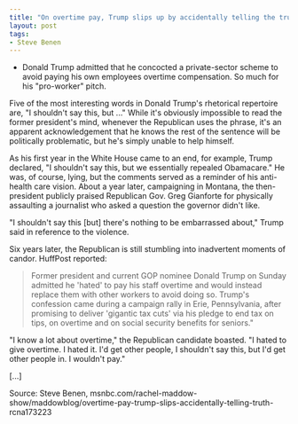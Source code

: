 ```yaml
---
title: "On overtime pay, Trump slips up by accidentally telling the truth"
layout: post
tags:
- Steve Benen
---
```


- Donald Trump admitted that he concocted a private-sector scheme to avoid paying his own employees overtime compensation. So much for his "pro-worker" pitch.

Five of the most interesting words in Donald Trump's rhetorical repertoire are, "I shouldn't say this, but ..." While it's obviously impossible to read the former president's mind, whenever the Republican uses the phrase, it's an apparent acknowledgement that he knows the rest of the sentence will be politically problematic, but he's simply unable to help himself.

As his first year in the White House came to an end, for example, Trump declared, "I shouldn't say this, but we essentially repealed Obamacare." He was, of course, lying, but the comments served as a reminder of his anti-health care vision. About a year later, campaigning in Montana, the then-president publicly praised Republican Gov. Greg Gianforte for physically assaulting a journalist who asked a question the governor didn't like.

"I shouldn't say this [but] there's nothing to be embarrassed about," Trump said in reference to the violence.

Six years later, the Republican is still stumbling into inadvertent moments of candor. HuffPost reported:

> Former president and current GOP nominee Donald Trump on Sunday admitted he 'hated' to pay his staff overtime and would instead replace them with other workers to avoid doing so. Trump's confession came during a campaign rally in Erie, Pennsylvania, after promising to deliver 'gigantic tax cuts' via his pledge to end tax on tips, on overtime and on social security benefits for seniors."

"I know a lot about overtime," the Republican candidate boasted. "I hated to give overtime. I hated it. I'd get other people, I shouldn't say this, but I'd get other people in. I wouldn't pay."

[...]

Source: Steve Benen, msnbc.com/rachel-maddow-show/maddowblog/overtime-pay-trump-slips-accidentally-telling-truth-rcna173223
